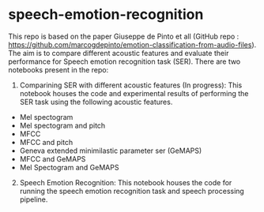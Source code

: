 # speech-emotion-recognition
 
This repo is based on the paper Giuseppe de Pinto et all (GitHub repo : https://github.com/marcogdepinto/emotion-classification-from-audio-files). The aim is to compare different acoustic features and evaluate their performance for Speech emotion recognition task (SER). There are two notebooks present in the repo:

1) Comparining SER with different acoustic features (In progress): This notebook houses the code and experimental results of performing the SER task using the following acoustic features.
* Mel spectogram
* Mel spectogram and pitch
* MFCC 
* MFCC and pitch
* Geneva extended minimilastic parameter ser (GeMAPS)
* MFCC and GeMAPS
* Mel Spectogram and GeMAPS

2) Speech Emotion Recognition: This notebook houses the code for running the speech emotion recognition task and speech processing pipeline.

